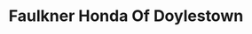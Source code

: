 ---
title: "Faulkner Honda Of Doylestown"
url: /doylestown/faulkner-honda-of-doylestown/
shop: car
---